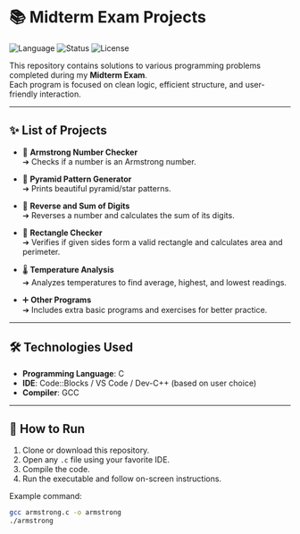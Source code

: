 # 📚 Midterm Exam Projects

![Language](https://img.shields.io/badge/Language-C-blue)
![Status](https://img.shields.io/badge/Status-Completed-brightgreen)
![License](https://img.shields.io/badge/License-Free-lightgrey)

This repository contains solutions to various programming problems completed during my **Midterm Exam**.  
Each program is focused on clean logic, efficient structure, and user-friendly interaction.

---

## ✨ List of Projects

- 🔢 **Armstrong Number Checker**  
  ➔ Checks if a number is an Armstrong number.

- 🔺 **Pyramid Pattern Generator**  
  ➔ Prints beautiful pyramid/star patterns.

- 🔄 **Reverse and Sum of Digits**  
  ➔ Reverses a number and calculates the sum of its digits.

- 🧮 **Rectangle Checker**  
  ➔ Verifies if given sides form a valid rectangle and calculates area and perimeter.

- 🌡️ **Temperature Analysis**  
  ➔ Analyzes temperatures to find average, highest, and lowest readings.

- ➕ **Other Programs**  
  ➔ Includes extra basic programs and exercises for better practice.

---

## 🛠️ Technologies Used

- **Programming Language**: C
- **IDE**: Code::Blocks / VS Code / Dev-C++ (based on user choice)
- **Compiler**: GCC

---

## 📂 How to Run

1. Clone or download this repository.
2. Open any `.c` file using your favorite IDE.
3. Compile the code.
4. Run the executable and follow on-screen instructions.

Example command:
```bash
gcc armstrong.c -o armstrong
./armstrong

